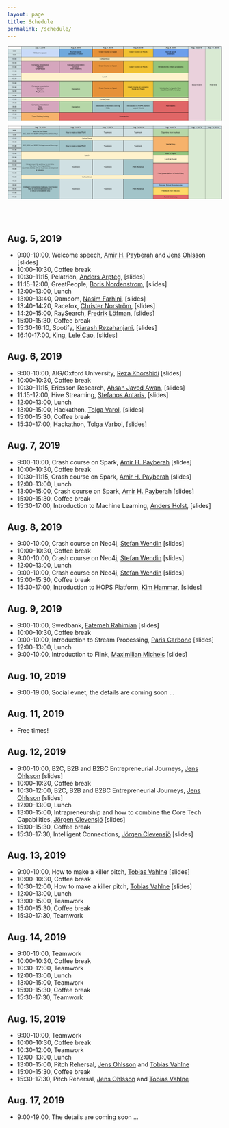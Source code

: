 ```yaml
---
layout: page
title: Schedule
permalink: /schedule/
---
```

<center><a href="/images/schedule.png"><img src="/images/schedule.png" align="center"></a></center>

<br><br>
## Aug. 5, 2019
* 9:00-10:00, Welcome speech, [Amir H. Payberah](https://payberah.github.io/) and [Jens Ohlsson](https://www.linkedin.com/in/jens-ohlsson-968b303/) [slides]
* 10:00-10:30, Coffee break
* 10:30-11:15, Pelatrion, [Anders Arpteg](https://www.linkedin.com/in/andersarpteg/), [slides]
* 11:15-12:00, GreatPeople, [Boris Nordenstrom](https://www.linkedin.com/in/nordenstrom/), [slides]
* 12:00-13:00, Lunch
* 13:00-13:40, Qamcom, [Nasim Farhini](https://www.linkedin.com/in/nasim-farahini-814a8047/), [slides]
* 13:40-14:20, Racefox, [Christer Norström](https://www.linkedin.com/in/christer-norstr%C3%B6m-7859383/), [slides]
* 14:20-15:00, RaySearch, [Fredrik Löfman](https://www.linkedin.com/in/fredrik-l%C3%B6fman-734883/), [slides]
* 15:00-15:30, Coffee break
* 15:30-16:10, Spotify, [Kiarash Rezahanjani](https://www.linkedin.com/in/rezahanjani/), [slides]
* 16:10-17:00, King, [Lele Cao](https://www.linkedin.com/in/caolele/), [slides]

## Aug. 6, 2019
* 9:00-10:00, AIG/Oxford University, [Reza Khorshidi](https://www.linkedin.com/in/rezakhorshidi/) [slides]
* 10:00-10:30, Coffee break
* 10:30-11:15, Ericsson Research, [Ahsan Javed Awan](https://www.linkedin.com/in/ahsanjavedawan/), [slides]
* 11:15-12:00, Hive Streaming, [Stefanos Antaris](https://www.linkedin.com/in/stefanosantaris/), [slides]
* 12:00-13:00, Lunch
* 13:00-15:00, Hackathon, [Tolga Varol](https://www.linkedin.com/in/tolgavarol/), [slides]
* 15:00-15:30, Coffee break
* 15:30-17:00, Hackathon, [Tolga Varbol](https://www.linkedin.com/in/tolgavarol/), [slides]

## Aug. 7, 2019
* 9:00-10:00, Crash course on Spark, [Amir H. Payberah](https://payberah.github.io/) [slides]
* 10:00-10:30, Coffee break
* 10:30-11:15, Crash course on Spark, [Amir H. Payberah](https://payberah.github.io/) [slides]
* 12:00-13:00, Lunch
* 13:00-15:00, Crash course on Spark, [Amir H. Payberah](https://payberah.github.io/) [slides]
* 15:00-15:30, Coffee break
* 15:30-17:00, Introduction to Machine Learning, [Anders Holst](https://www.linkedin.com/in/anders-holst-82330118/), [slides]

## Aug. 8, 2019
* 9:00-10:00, Crash course on Neo4j, [Stefan Wendin](https://www.linkedin.com/in/stefanwendin/) [slides]
* 10:00-10:30, Coffee break
* 9:00-10:00, Crash course on Neo4j, [Stefan Wendin](https://www.linkedin.com/in/stefanwendin/) [slides]
* 12:00-13:00, Lunch
* 9:00-10:00, Crash course on Neo4j, [Stefan Wendin](https://www.linkedin.com/in/stefanwendin/) [slides]
* 15:00-15:30, Coffee break
* 15:30-17:00, Introduction to HOPS Platform, [Kim Hammar](https://www.linkedin.com/in/kim-hammar-9963aba6/), [slides]

## Aug. 9, 2019
* 9:00-10:00, Swedbank, [Fatemeh Rahimian](https://www.linkedin.com/in/fatemeh-rahimian-0734bb24/) [slides]
* 10:00-10:30, Coffee break
* 9:00-10:00, Introduction to Stream Processing, [Paris Carbone](https://www.linkedin.com/in/paris-carbone-20752726/) [slides]
* 12:00-13:00, Lunch
* 9:00-10:00, Introduction to Flink, [Maximilian Michels](https://www.linkedin.com/in/maximilian-michels-3997299b/) [slides]

## Aug. 10, 2019
* 9:00-19:00, Social evnet, the details are coming soon ...

## Aug. 11, 2019
* Free times!

## Aug. 12, 2019
* 9:00-10:00, B2C, B2B and B2BC Entrepreneurial Journeys, [Jens Ohlsson](https://www.linkedin.com/in/jens-ohlsson-968b303/) [slides]
* 10:00-10:30, Coffee break
* 10:30-12:00, B2C, B2B and B2BC Entrepreneurial Journeys, [Jens Ohlsson](https://www.linkedin.com/in/jens-ohlsson-968b303/) [slides]
* 12:00-13:00, Lunch
* 13:00-15:00, Intrapreneurship and how to combine the Core Tech Capabilities, [Jörgen Clevensjö](https://www.linkedin.com/in/j%C3%B6rgen-clevensj%C3%B6-a8426b7/) [slides]
* 15:00-15:30, Coffee break
* 15:30-17:30, Intelligent Connections, [Jörgen Clevensjö](https://www.linkedin.com/in/j%C3%B6rgen-clevensj%C3%B6-a8426b7/) [slides]

## Aug. 13, 2019
* 9:00-10:00, How to make a killer pitch, [Tobias Vahlne](https://www.linkedin.com/in/tobiasvahlne/) [slides]
* 10:00-10:30, Coffee break
* 10:30-12:00, How to make a killer pitch, [Tobias Vahlne](https://www.linkedin.com/in/tobiasvahlne/) [slides]
* 12:00-13:00, Lunch
* 13:00-15:00, Teamwork
* 15:00-15:30, Coffee break
* 15:30-17:30, Teamwork

## Aug. 14, 2019
* 9:00-10:00, Teamwork
* 10:00-10:30, Coffee break
* 10:30-12:00, Teamwork
* 12:00-13:00, Lunch
* 13:00-15:00, Teamwork
* 15:00-15:30, Coffee break
* 15:30-17:30, Teamwork

## Aug. 15, 2019
* 9:00-10:00, Teamwork
* 10:00-10:30, Coffee break
* 10:30-12:00, Teamwork
* 12:00-13:00, Lunch
* 13:00-15:00, Pitch Rehersal, [Jens Ohlsson](https://www.linkedin.com/in/jens-ohlsson-968b303/) and [Tobias Vahlne](https://www.linkedin.com/in/tobiasvahlne/)
* 15:00-15:30, Coffee break
* 15:30-17:30, Pitch Rehersal, [Jens Ohlsson](https://www.linkedin.com/in/jens-ohlsson-968b303/) and [Tobias Vahlne](https://www.linkedin.com/in/tobiasvahlne/)

## Aug. 17, 2019
* 9:00-19:00, The details are coming soon ...
